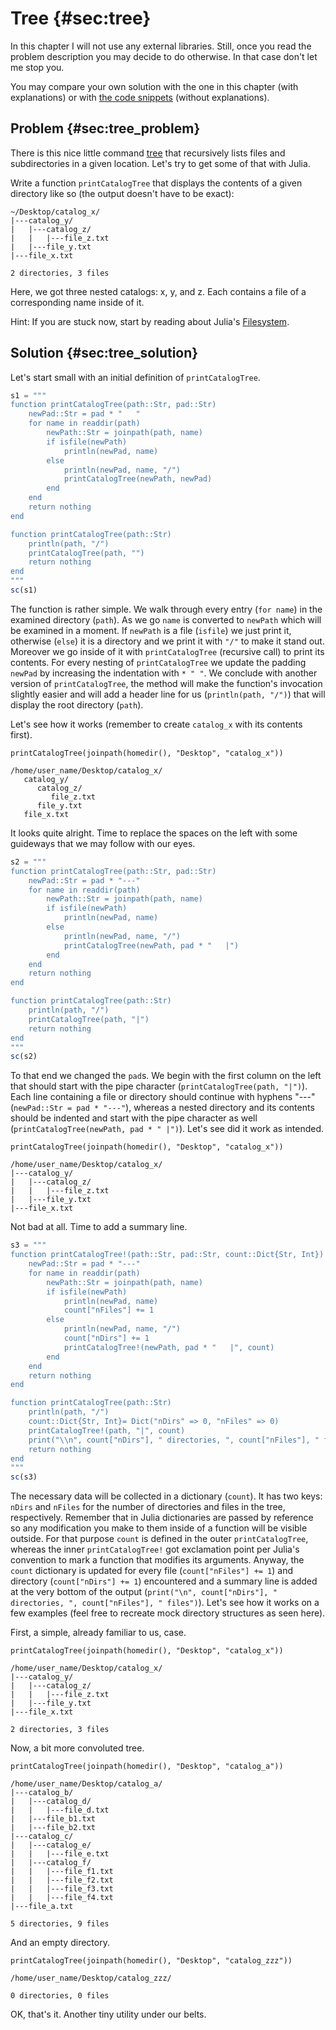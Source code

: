 # Tree {#sec:tree}

In this chapter I will not use any external libraries. Still, once you read the
problem description you may decide to do otherwise. In that case don't let me
stop you.

You may compare your own solution with the one in this chapter (with
explanations) or with [the code
snippets](https://github.com/b-lukaszuk/BS_wJ_eng/tree/main/code_snippets/tree)
(without explanations).

## Problem {#sec:tree_problem}

There is this nice little command
[tree](https://en.wikipedia.org/wiki/Tree_(command)) that recursively lists
files and subdirectories in a given location. Let's try to get some of that with
Julia.

Write a function `printCatalogTree` that displays the contents of a given
directory like so (the output doesn't have to be exact):

```
~/Desktop/catalog_x/
|---catalog_y/
|   |---catalog_z/
|   |   |---file_z.txt
|   |---file_y.txt
|---file_x.txt

2 directories, 3 files
```

Here, we got three nested catalogs: x, y, and z. Each contains a file of a
corresponding name inside of it.

Hint: If you are stuck now, start by reading about Julia's
[Filesystem](https://docs.julialang.org/en/v1/base/file/).

## Solution {#sec:tree_solution}

Let's start small with an initial definition of `printCatalogTree`.

```jl
s1 = """
function printCatalogTree(path::Str, pad::Str)
    newPad::Str = pad * "   "
    for name in readdir(path)
        newPath::Str = joinpath(path, name)
        if isfile(newPath)
            println(newPad, name)
        else
            println(newPad, name, "/")
            printCatalogTree(newPath, newPad)
        end
    end
    return nothing
end

function printCatalogTree(path::Str)
    println(path, "/")
    printCatalogTree(path, "")
    return nothing
end
"""
sc(s1)
```

The function is rather simple. We walk through every entry (`for name`) in the
examined directory (`path`). As we go `name` is converted to `newPath` which
will be examined in a moment. If `newPath` is a file (`isfile`) we just print
it, otherwise (`else`) it is a directory and we print it with `"/"` to
make it stand out. Moreover we go inside of it with `printCatalogTree`
(recursive call) to print its contents. For every nesting of `printCatalogTree`
we update the padding `newPad` by increasing the indentation with `* " "`. We
conclude with another version of `printCatalogTree`, the method will make the
function's invocation slightly easier and will add a header line for us
(`println(path, "/")`) that will display the root directory (`path`).

Let's see how it works (remember to create `catalog_x` with its contents first).

```
printCatalogTree(joinpath(homedir(), "Desktop", "catalog_x"))
```

```
/home/user_name/Desktop/catalog_x/
   catalog_y/
      catalog_z/
         file_z.txt
      file_y.txt
   file_x.txt
```

It looks quite alright. Time to replace the spaces on the left with some
guideways that we may follow with our eyes.

```jl
s2 = """
function printCatalogTree(path::Str, pad::Str)
    newPad::Str = pad * "---"
    for name in readdir(path)
        newPath::Str = joinpath(path, name)
        if isfile(newPath)
            println(newPad, name)
        else
            println(newPad, name, "/")
            printCatalogTree(newPath, pad * "   |")
        end
    end
    return nothing
end

function printCatalogTree(path::Str)
    println(path, "/")
    printCatalogTree(path, "|")
    return nothing
end
"""
sc(s2)
```

To that end we changed the `pad`s. We begin with the first column on the left
that should start with the pipe character (`printCatalogTree(path, "|")`). Each
line containing a file or directory should continue with hyphens "---"
(`newPad::Str = pad * "---"`), whereas a nested directory and its contents
should be indented and start with the pipe character as well
(`printCatalogTree(newPath, pad * " |")`). Let's see did it work as intended.

```
printCatalogTree(joinpath(homedir(), "Desktop", "catalog_x"))
```

```
/home/user_name/Desktop/catalog_x/
|---catalog_y/
|   |---catalog_z/
|   |   |---file_z.txt
|   |---file_y.txt
|---file_x.txt
```

Not bad at all. Time to add a summary line.

```jl
s3 = """
function printCatalogTree!(path::Str, pad::Str, count::Dict{Str, Int})
    newPad::Str = pad * "---"
    for name in readdir(path)
        newPath::Str = joinpath(path, name)
        if isfile(newPath)
            println(newPad, name)
            count["nFiles"] += 1
        else
            println(newPad, name, "/")
            count["nDirs"] += 1
            printCatalogTree!(newPath, pad * "   |", count)
        end
    end
    return nothing
end

function printCatalogTree(path::Str)
    println(path, "/")
    count::Dict{Str, Int}= Dict("nDirs" => 0, "nFiles" => 0)
    printCatalogTree!(path, "|", count)
    print("\\n", count["nDirs"], " directories, ", count["nFiles"], " files")
    return nothing
end
"""
sc(s3)
```

The necessary data will be collected in a dictionary (`count`). It has two keys:
`nDirs` and `nFiles` for the number of directories and files in the tree,
respectively. Remember that in Julia dictionaries are passed by reference so any
modification you make to them inside of a function will be visible outside.
For that purpose `count` is defined in the outer `printCatalogTree`, whereas the
inner `printCatalogTree!` got exclamation point per Julia's convention to mark a
function that modifies its arguments. Anyway, the `count` dictionary is updated
for every file (`count["nFiles"] += 1`) and directory (`count["nDirs"] += 1`)
encountered and a summary line is added at the very bottom of the output
(`print("\n", count["nDirs"], " directories, ", count["nFiles"], " files")`).
Let's see how it works on a few examples (feel free to recreate mock directory
structures as seen here).

First, a simple, already familiar to us, case.

```
printCatalogTree(joinpath(homedir(), "Desktop", "catalog_x"))
```

```
/home/user_name/Desktop/catalog_x/
|---catalog_y/
|   |---catalog_z/
|   |   |---file_z.txt
|   |---file_y.txt
|---file_x.txt

2 directories, 3 files
```

Now, a bit more convoluted tree.

```
printCatalogTree(joinpath(homedir(), "Desktop", "catalog_a"))
```

```
/home/user_name/Desktop/catalog_a/
|---catalog_b/
|   |---catalog_d/
|   |   |---file_d.txt
|   |---file_b1.txt
|   |---file_b2.txt
|---catalog_c/
|   |---catalog_e/
|   |   |---file_e.txt
|   |---catalog_f/
|   |   |---file_f1.txt
|   |   |---file_f2.txt
|   |   |---file_f3.txt
|   |   |---file_f4.txt
|---file_a.txt

5 directories, 9 files
```

And an empty directory.

```
printCatalogTree(joinpath(homedir(), "Desktop", "catalog_zzz"))
```

```
/home/user_name/Desktop/catalog_zzz/

0 directories, 0 files
```

OK, that's it. Another tiny utility under our belts.
